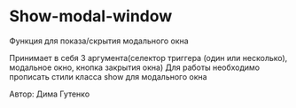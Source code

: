 # Show-modal-window

Функция для показа/скрытия модального окна

Принимает в себя 3 аргумента(селектор триггера (один или несколько), модальное окно, кнопка закрытия окна)
Для работы необходимо прописать стили класса show для модального окна

Автор: Дима Гутенко
